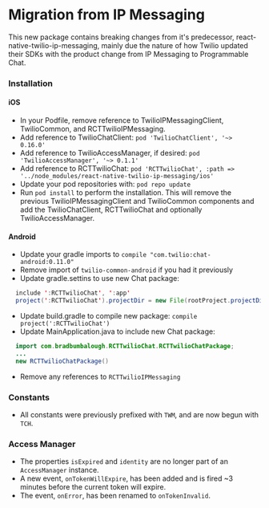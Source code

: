 # Migration from IP Messaging

This new package contains breaking changes from it's predecessor, react-native-twilio-ip-messaging, mainly due the nature of how Twilio updated their SDKs with the product change from IP Messaging to Programmable Chat.

### Installation

#### iOS
 - In your Podfile, remove reference to TwilioIPMessagingClient, TwilioCommon, and RCTTwilioIPMessaging.
 - Add reference to TwilioChatClient: `pod 'TwilioChatClient', '~> 0.16.0'`
 - Add reference to TwilioAccessManager, if desired: `pod 'TwilioAccessManager', '~> 0.1.1'`
 - Add reference to RCTTwilioChat: `pod 'RCTTwilioChat', :path => '../node_modules/react-native-twilio-ip-messaging/ios'`
 - Update your pod repositories with: `pod repo update`
 - Run `pod install` to perform the installation. This will remove the previous TwilioIPMessagingClient and TwilioCommon components and add the TwilioChatClient, RCTTwilioChat and optionally TwilioAccessManager.

 #### Android
  - Update your gradle imports to `compile "com.twilio:chat-android:0.11.0"`
  - Remove import of `twilio-common-android` if you had it previously
  - Update gradle.settins to use new Chat package:
  ```java
    include ':RCTTwilioChat', ':app'
    project(':RCTTwilioChat').projectDir = new File(rootProject.projectDir, '../node_modules/react-native-twilio-ip-messaging/android')
  ```
 - Update build.gradle to compile new package: `compile project(':RCTTwilioChat')`
 - Update MainApplication.java to include new Chat package: 
  ```java
    import com.bradbumbalough.RCTTwilioChat.RCTTwilioChatPackage;
    ...
    new RCTTwilioChatPackage()
  ```
 - Remove any references to `RCTTwilioIPMessaging`

### Constants
 - All constants were previously prefixed with `TWM`, and are now begun with `TCH`.

### Access Manager
 - The properties `isExpired` and `identity` are no longer part of an `AccessManager` instance.
 - A new event, `onTokenWillExpire`, has been added and is fired ~3 minutes before the current token will expire.
 - The event, `onError`, has been renamed to `onTokenInvalid`.
